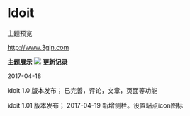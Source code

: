 # Idoit

主题预览

http://www.3gjn.com

**主题展示**
<img src="http://notend.b0.upaiyun.com/usr/uploads/2017/04/358748876.jpg"/>
**更新记录**

2017-04-18

idoit 1.0 版本发布；
已完善，评论，文章，页面等功能

idoit 1.01 版本发布；
2017-04-19
新增侧栏。设置站点icon图标
